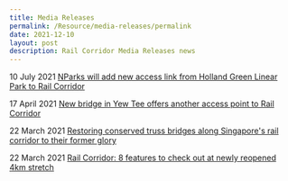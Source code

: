 ```yaml
---
title: Media Releases
permalink: /Resource/media-releases/permalink
date: 2021-12-10
layout: post
description: Rail Corridor Media Releases news
---
```

10 July 2021
[NParks will add new access link from Holland Green Linear Park to Rail Corridor](https://www.straitstimes.com/singapore/environment/nparks-will-add-new-access-link-from-holland-green-linear-park-to-rail)

17 April 2021
[New bridge in Yew Tee offers another access point to Rail Corridor](https://www.straitstimes.com/singapore/environment/new-access-point-to-rail-corridor-with-bridge-opening-at-yew-tee)

22 March 2021
[Restoring conserved truss bridges along Singapore's rail corridor to their former glory](https://www.straitstimes.com/singapore/restoring-conserved-truss-bridges-along-singapores-rail-corridor-to-their-former-glory)

22 March 2021
[Rail Corridor: 8 features to check out at newly reopened 4km stretch](https://www.straitstimes.com/singapore/multiple-improvements-made-to-newly-reopened-4km-stretch-of-rail-corridor )